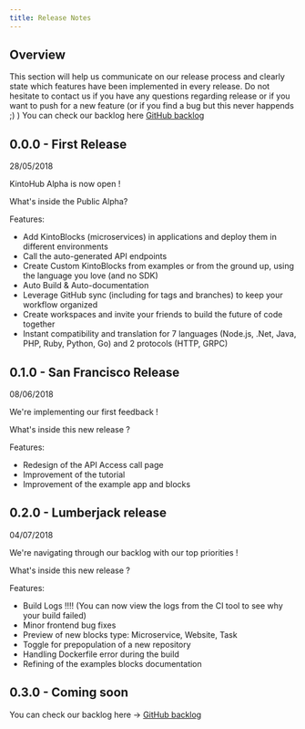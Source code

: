```yaml
---
title: Release Notes
---
```


## Overview

This section will help us communicate on our release process and clearly state which features have been implemented in every release. Do not hesitate to contact us if you have any questions regarding release or if you want to push for a new feature (or if you find a bug but this never happends ;) )
You can check our backlog here [GitHub backlog](https://github.com/kintohub/backlog)


## 0.0.0 - First Release

28/05/2018

KintoHub Alpha is now open !

What's inside the Public Alpha?

Features:

* Add KintoBlocks (microservices) in applications and deploy them in different environments
* Call the auto-generated API endpoints
* Create Custom KintoBlocks from examples or from the ground up, using the language you love (and no SDK)
* Auto Build & Auto-documentation
* Leverage GitHub sync (including for tags and branches) to keep your workflow organized
* Create workspaces and invite your friends to build the future of code together
* Instant compatibility and translation for 7 languages (Node.js, .Net, Java, PHP, Ruby, Python, Go) and 2 protocols (HTTP, GRPC)

## 0.1.0 - San Francisco Release

08/06/2018

We're implementing our first feedback !

What's inside this new release ?

Features:

* Redesign of the API Access call page
* Improvement of the tutorial
* Improvement of the example app and blocks

## 0.2.0 - Lumberjack release

04/07/2018

We're navigating through our backlog with our top priorities !

What's inside this new release ?

Features:

* Build Logs !!!! (You can now view the logs from the CI tool to see why your build failed)
* Minor frontend bug fixes
* Preview of new blocks type: Microservice, Website, Task
* Toggle for prepopulation of a new repository 
* Handling Dockerfile error during the build
* Refining of the examples blocks documentation

## 0.3.0 - Coming soon

You can check our backlog here -> [GitHub backlog](https://github.com/kintohub/backlog)